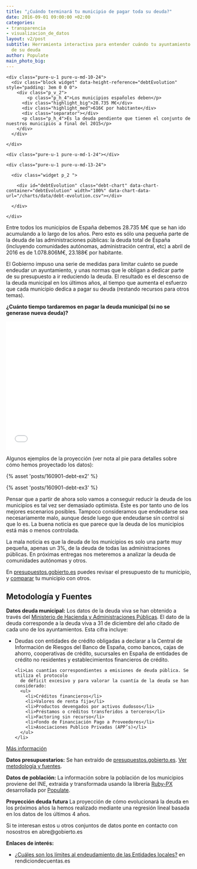 ```yaml
---
title: "¿Cuándo terminará tu municipio de pagar toda su deuda?"
date: 2016-09-01 09:00:00 +02:00
categories:
- transparencia
- visualizacion_de_datos
layout: v2/post
subtitle: Herramienta interactiva para entender cuándo tu ayuntamiento podrá deshacerse
  de su deuda
author: Populate
main_photo_big: 
---
```


<div class="tool">

  <div class="pure-g center block box_blue">

    <div class="pure-u-1 pure-u-md-10-24">
      <div class="block widget" data-height-reference="debtEvolution" style="padding: 3em 0 0 0">
        <div class="p_v_2">
        	<p class="p_h_4">Los municipios españoles deben</p>
          <div class="highlight_big">28.735 M€</div>
          <div class="highlight_med">616€ por habitante</div>
          <div class="separator"></div>
          <p class="p_h_4">Es la deuda pendiente que tienen el conjunto de nuestros municipios a final del 2015</p>
        </div>
      </div>

    </div>

    <div class="pure-u-1 pure-u-md-1-24"></div>

    <div class="pure-u-1 pure-u-md-13-24">

      <div class="widget p_2 ">

        <div id="debtEvolution" class="debt-chart" data-chart-container="debtEvolution" width="100%" data-chart-data-url="/charts/data/debt-evolution.csv"></div>

      </div>

    </div>

  </div>

</div>


<p>Entre todos los municipios de España debemos 28.735 M€ que se han ido acumulando a lo largo de los años. Pero esto es sólo una pequeña parte de la deuda de las administraciones públicas: la deuda total de España (incluyendo comunidades autónomas, administración central, etc) a abril de 2016 es de 1.078.806M€, 23.188€ por habitante.</p>

<p>El Gobierno impuso una serie de medidas para limitar cuánto se puede endeudar un ayuntamiento, y unas normas que le obligan a dedicar parte de su presupuesto a ir reduciendo la deuda. El resultado es el descenso de la deuda municipal en los últimos años, al tiempo que aumenta el esfuerzo que cada municipio dedica a pagar su deuda (restando recursos para otros temas).</p>

<p><strong>¿Cuánto tiempo tardaremos en pagar la deuda municipal (si no se generase nueva deuda)?</strong></p>

<div class="tool">

  <div class="separator blue short"></div>

  <div class="full_width">
    <link type="text/css" rel="stylesheet" href="/assets/v1/feature_debt_projection_interactive.css">
    <iframe src="/widgets/debt_projection_interactive/" id="debt_evolution_widget" scrolling="no" style="border: 0; padding: 0; margin: 0; height: 350px; width: 100%;" frameborder="no" align="center"></iframe>

  </div>

</div>

<div class="separator blue short"></div>

<p>Algunos ejemplos de la proyección (ver nota al pie para detalles sobre cómo hemos proyectado los datos):</p>

{% asset 'posts/160901-debt-ex2' %}

{% asset 'posts/160901-debt-ex3' %}

<div class="separator blue short"></div>

<p>Pensar que a partir de ahora solo vamos a conseguir reducir la deuda de los municipios es tal vez ser demasiado optimista. Este es por tanto uno de los mejores escenarios posibles. Tampoco consideramos que endeudarse sea necesariamente malo, aunque desde luego que endeudarse sin control si que lo es. La buena noticia es que parece que la deuda de los municipios está más o menos controlada.</p>

<p>La mala noticia es que la deuda de los municipios es solo una parte muy pequeña, apenas un 3%, de la deuda de todas las administraciones públicas. En próximas entregas nos meteremos a analizar la deuda de comunidades autónomas y otros.</p>

<p>En <a href="http://presupuestos.gobierto.es">presupuestos.gobierto.es</a> puedes revisar el presupuesto de tu municipio, y <a href="https://presupuestos.gobierto.es/compare">comparar</a> tu municipio con otros.</p>



<div class="separator blue short"></div>

<div class="note">

  <h2>Metodología y Fuentes</h2>

  <p><strong>Datos deuda municipal:</strong> Los datos de la deuda viva se han obtenido a través del <a href="http://www.minhap.gob.es/es-ES/Areas%20Tematicas/Administracion%20Electronica/OVEELL/Paginas/DeudaViva.aspx" target="_blank">Ministerio de Hacienda y Administraciones Públicas</a>. El dato de la deuda corresponde a la deuda viva a 31 de diciembre del año citado de cada uno de los ayuntamientos. Esta cifra incluye:</p>

  <ul>
    <li>Deudas con entidades de crédito obligadas a declarar a la Central de Información de
      Riesgos del Banco de España, como bancos, cajas de ahorro, cooperativas de crédito,
      sucursales en España de entidades de crédito no residentes y establecimientos financieros
      de crédito.</li>

    <li>Las cuantías correspondientes a emisiones de deuda pública. Se utiliza el protocolo
      de déficit excesivo y para valorar la cuantía de la deuda se han considerado:
      <ul>
        <li>Créditos financieros</li>
        <li>Valores de renta fija</li>
        <li>Productos devengados por activos dudosos</li>
        <li>Préstamos o créditos transferidos a terceros</li>
        <li>Factoring sin recurso</li>
        <li>Fondo de Financiación Pago a Proveedores</li>
        <li>Asociaciones Publico Privadas (APP’s)</li>
      </ul>
    </li>
  </ul>

  <p><a href="http://www.minhap.gob.es/Documentacion/Publico/DGCFEL/DeudaViva/Informe%20Deuda%20Viva%202015%20Total_OVEL_20160506.pdf" target="_blank">Más información</a></p>

  <p><strong>Datos presupuestarios:</strong> Se han extraído de <a href="http://presupuestos.gobierto.es">presupuestos.gobierto.es</a>. <a href="https://presupuestos.gobierto.es/about#method">Ver metodología y fuentes</a>.</p>

  <p><strong>Datos de población:</strong> La información sobre la población de los municipios proviene del INE, extraída y transformada usando la librería <a href="https://github.com/PopulateTools/ruby-px">Ruby-PX</a> desarrollada por <a href="http://populate.tools">Populate</a>.</p>

  <p><strong>Proyección deuda futura</strong> La proyección de cómo evolucionará la deuda en los próximos años la hemos realizado mediante una regresión lineal basada en los datos de los últimos 4 años.</p>

  <p>Si te interesan estos u otros conjuntos de datos ponte en contacto con nosostros en abre@gobierto.es</p>

  <p><strong>Enlaces de interés:</strong></p>

  <ul>
  	<li><a href="http://www.rendiciondecuentas.es/es/informaciongeneral/ingresosentidades/LimitesEndeudamientoEntidadesLocales.html">¿Cuáles son los límites al endeudamiento de las Entidades locales?</a> en rendiciondecuentas.es</li>    
  </ul>

</div>
